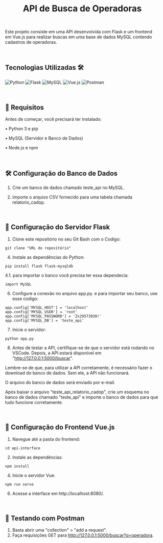 <h1 align="center">API de Busca de Operadoras</h1>

<br>

Este projeto consiste em uma API desenvolvida com Flask e um frontend em Vue.js para realizar buscas em uma base de dados MySQL contendo cadastros de operadoras.

<br>

<h2>Tecnologias Utilizadas 🛠️</h2>

<img align="center" alt="Python" src="https://img.shields.io/badge/Python-3776AB?style=for-the-badge&logo=python&logoColor=white"/>  <img align="center" alt="Flask" src="https://img.shields.io/badge/Flask-000000?style=for-the-badge&logo=flask&logoColor=white"/>  <img align="center" alt="MySQL" src="https://img.shields.io/badge/MySQL-4479A1?style=for-the-badge&logo=mysql&logoColor=white"/>  <img align="center" alt="Vue.js" src="https://img.shields.io/badge/Vue.js-4FC08D?style=for-the-badge&logo=vue.js&logoColor=white"/>  <img align="center" alt="Postman" src="https://img.shields.io/badge/Postman-FF6C37?style=for-the-badge&logo=postman&logoColor=white"/>  

<br>

<h2>📌 Requisitos</h2>

Antes de começar, você precisará ter instalado:

•	Python 3 e pip

•	MySQL (Servidor e Banco de Dados)

•	Node.js e npm

<br>

<h2>🛠 Configuração do Banco de Dados</h2>

1.	Crie um banco de dados chamado teste_api no MySQL.

2.	Importe o arquivo CSV fornecido para uma tabela chamada relatorio_cadop.

<br>

<h2>🔧 Configuração do Servidor Flask</h2>

1.	Clone este repositório no seu Git Bash com o Codigo:
```
git clone "URL do repositório"
```

4.	Instale as dependências do Python:
```
pip install flask flask-mysqldb
```

 4.1. para importar o banco você precisa ter essa dependecia:
```
import MySQL
```
6.	Configure a conexão no arquivo app.py. e para importar seu banco, use esse codigo:
```
app.config['MYSQL_HOST'] = 'localhost'
app.config['MYSQL_USER'] = 'root'
app.config['MYSQL_PASSWORD'] = 'Zx29573030!'
app.config['MYSQL_DB'] = 'teste_api'
```

7.	Inicie o servidor:
```
python app.py
```

8.	Antes de testar a API, certifique-se de que o servidor está rodando no VSCode. Depois, a API estará disponível em "http://127.0.0.1:5000/buscar".

<p>Lembre-se de que, para utilizar a API corretamente, é necessário fazer o download do banco de dados. Sem ele, a API não funcionará.</p>
<p>O arquivo do banco de dados será enviado por e-mail.
</p> <p>Após baixar o arquivo "teste_api_relatorio_cadop", crie um esquema no banco de dados chamado "teste_api" e importe o banco de dados para que tudo funcione corretamente.</p>

<br>

<h2>🎨 Configuração do Frontend Vue.js</h2>

1.	Navegue até a pasta do frontend:
```
cd api-interface
```
2.	Instale as dependências:
```
npm install
```
4.	Inicie o servidor Vue:
```
npm run serve
```
6.	Acesse a interface em http://localhost:8080/.

<br>

<h2>🧪 Testando com Postman</h2>

1.	Basta abrir uma "collection" > "add a request".
2.	Faça requisições GET para http://127.0.0.1:5000/buscar?q=operadora.
